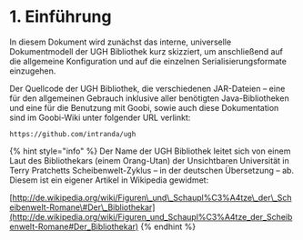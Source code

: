 # 1. Einführung

In diesem Dokument wird zunächst das interne, universelle Dokumentmodell der UGH Bibliothek kurz skizziert, um anschließend auf die allgemeine Konfiguration und auf die einzelnen Serialisierungsformate einzugehen.

Der Quellcode der UGH Bibliothek, die verschiedenen JAR-Dateien – eine für den allgemeinen Gebrauch inklusive aller benötigten Java-Bibliotheken und eine für die Benutzung mit Goobi, sowie auch diese Dokumentation sind im Goobi-Wiki unter folgender URL verlinkt:

```text
https://github.com/intranda/ugh
```

{% hint style="info" %}
Der Name der UGH Bibliothek leitet sich von einem Laut des Bibliothekars \(einem Orang-Utan\) der Unsichtbaren Universität in Terry Pratchetts Scheibenwelt-Zyklus – in der deutschen Übersetzung – ab. Diesem ist ein eigener Artikel in Wikipedia gewidmet: 

[http://de.wikipedia.org/wiki/Figuren\_und\_Schaupl%C3%A4tze\_der\_Scheibenwelt-Romane\#Der\_Bibliothekar](http://de.wikipedia.org/wiki/Figuren_und_Schaupl%C3%A4tze_der_Scheibenwelt-Romane#Der_Bibliothekar)
{% endhint %}

